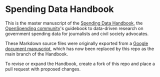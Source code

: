 Spending Data Handbook
======================

This is the master manuscript of the [Spending Data Handbook](http://community.openspending.org/research/handbook), the [OpenSpending community](http://community.openspending.org)'s guidebook to data-driven research on government spending data for journalists and civil society advocates.

These Markdown source files were originally exported from a [Google document manuscript](https://docs.google.com/document/d/1EkKcm36ixOZof1xDKSBNJHlDZtfGXZBRSyZkIMOaQg0/edit?usp=sharing), which has now been replaced by this repo as the main branch of the Handbook.

To revise or expand the Handbook, create a fork of this repo and place a pull request with proposed changes.